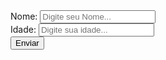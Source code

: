 <div class="container-fluid col-6">
<form>
<div class="form-group">
<label for="nome">Nome:</label>
<input type="text" class="form-control" id="nome" placeholder="Digite seu Nome...">
</div>
<div class="form-group">
<label for="idade">Idade:</label>
<input type="text" class="form-control" id="idade" placeholder="Digite sua idade...">
</div>
<button type="submit" class="btn btn-primary">Enviar</button>
</form>
</div>
